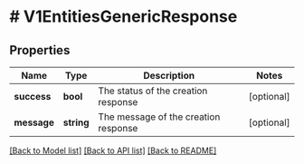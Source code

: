 # # V1EntitiesGenericResponse

## Properties

Name | Type | Description | Notes
------------ | ------------- | ------------- | -------------
**success** | **bool** | The status of the creation response | [optional]
**message** | **string** | The message of the creation response | [optional]

[[Back to Model list]](../../README.md#models) [[Back to API list]](../../README.md#endpoints) [[Back to README]](../../README.md)

